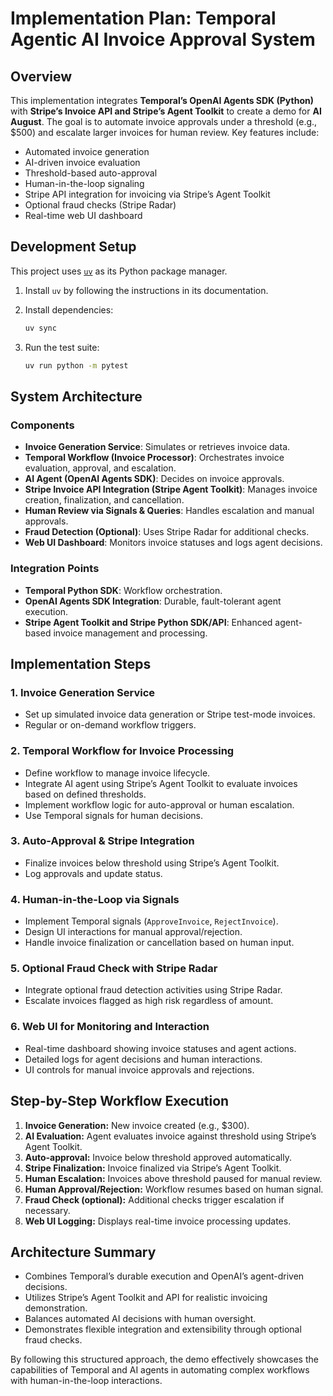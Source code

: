 # Implementation Plan: Temporal Agentic AI Invoice Approval System

## Overview

This implementation integrates **Temporal’s OpenAI Agents SDK (Python)** with **Stripe’s Invoice API and Stripe’s Agent Toolkit** to create a demo for **AI August**. The goal is to automate invoice approvals under a threshold (e.g., \$500) and escalate larger invoices for human review. Key features include:

* Automated invoice generation
* AI-driven invoice evaluation
* Threshold-based auto-approval
* Human-in-the-loop signaling
* Stripe API integration for invoicing via Stripe’s Agent Toolkit
* Optional fraud checks (Stripe Radar)
* Real-time web UI dashboard

## Development Setup

This project uses [`uv`](https://github.com/astral-sh/uv) as its Python package manager.

1. Install `uv` by following the instructions in its documentation.
2. Install dependencies:

   ```bash
   uv sync
   ```

3. Run the test suite:

   ```bash
   uv run python -m pytest
   ```

## System Architecture

### Components

* **Invoice Generation Service**: Simulates or retrieves invoice data.
* **Temporal Workflow (Invoice Processor)**: Orchestrates invoice evaluation, approval, and escalation.
* **AI Agent (OpenAI Agents SDK)**: Decides on invoice approvals.
* **Stripe Invoice API Integration (Stripe Agent Toolkit)**: Manages invoice creation, finalization, and cancellation.
* **Human Review via Signals & Queries**: Handles escalation and manual approvals.
* **Fraud Detection (Optional)**: Uses Stripe Radar for additional checks.
* **Web UI Dashboard**: Monitors invoice statuses and logs agent decisions.

### Integration Points

* **Temporal Python SDK**: Workflow orchestration.
* **OpenAI Agents SDK Integration**: Durable, fault-tolerant agent execution.
* **Stripe Agent Toolkit and Stripe Python SDK/API**: Enhanced agent-based invoice management and processing.

## Implementation Steps

### 1. Invoice Generation Service

* Set up simulated invoice data generation or Stripe test-mode invoices.
* Regular or on-demand workflow triggers.

### 2. Temporal Workflow for Invoice Processing

* Define workflow to manage invoice lifecycle.
* Integrate AI agent using Stripe’s Agent Toolkit to evaluate invoices based on defined thresholds.
* Implement workflow logic for auto-approval or human escalation.
* Use Temporal signals for human decisions.

### 3. Auto-Approval & Stripe Integration

* Finalize invoices below threshold using Stripe’s Agent Toolkit.
* Log approvals and update status.

### 4. Human-in-the-Loop via Signals

* Implement Temporal signals (`ApproveInvoice`, `RejectInvoice`).
* Design UI interactions for manual approval/rejection.
* Handle invoice finalization or cancellation based on human input.

### 5. Optional Fraud Check with Stripe Radar

* Integrate optional fraud detection activities using Stripe Radar.
* Escalate invoices flagged as high risk regardless of amount.

### 6. Web UI for Monitoring and Interaction

* Real-time dashboard showing invoice statuses and agent actions.
* Detailed logs for agent decisions and human interactions.
* UI controls for manual invoice approvals and rejections.

## Step-by-Step Workflow Execution

1. **Invoice Generation:** New invoice created (e.g., \$300).
2. **AI Evaluation:** Agent evaluates invoice against threshold using Stripe’s Agent Toolkit.
3. **Auto-approval:** Invoice below threshold approved automatically.
4. **Stripe Finalization:** Invoice finalized via Stripe’s Agent Toolkit.
5. **Human Escalation:** Invoices above threshold paused for manual review.
6. **Human Approval/Rejection:** Workflow resumes based on human signal.
7. **Fraud Check (optional):** Additional checks trigger escalation if necessary.
8. **Web UI Logging:** Displays real-time invoice processing updates.

## Architecture Summary

* Combines Temporal’s durable execution and OpenAI’s agent-driven decisions.
* Utilizes Stripe’s Agent Toolkit and API for realistic invoicing demonstration.
* Balances automated AI decisions with human oversight.
* Demonstrates flexible integration and extensibility through optional fraud checks.

By following this structured approach, the demo effectively showcases the capabilities of Temporal and AI agents in automating complex workflows with human-in-the-loop interactions.
